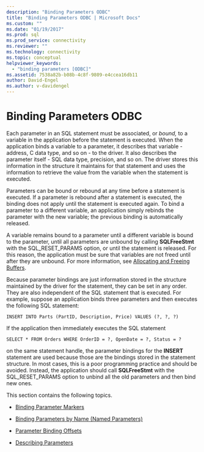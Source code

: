```yaml
---
description: "Binding Parameters ODBC"
title: "Binding Parameters ODBC | Microsoft Docs"
ms.custom: ""
ms.date: "01/19/2017"
ms.prod: sql
ms.prod_service: connectivity
ms.reviewer: ""
ms.technology: connectivity
ms.topic: conceptual
helpviewer_keywords: 
  - "binding parameters [ODBC]"
ms.assetid: 7538a82b-b08b-4c8f-9809-e4ccea16db11
author: David-Engel
ms.author: v-davidengel
---
```

# Binding Parameters ODBC
Each parameter in an SQL statement must be associated, or *bound,* to a variable in the application before the statement is executed. When the application binds a variable to a parameter, it describes that variable - address, C data type, and so on - to the driver. It also describes the parameter itself - SQL data type, precision, and so on. The driver stores this information in the structure it maintains for that statement and uses the information to retrieve the value from the variable when the statement is executed.  
  
 Parameters can be bound or rebound at any time before a statement is executed. If a parameter is rebound after a statement is executed, the binding does not apply until the statement is executed again. To bind a parameter to a different variable, an application simply rebinds the parameter with the new variable; the previous binding is automatically released.  
  
 A variable remains bound to a parameter until a different variable is bound to the parameter, until all parameters are unbound by calling **SQLFreeStmt** with the SQL_RESET_PARAMS option, or until the statement is released. For this reason, the application must be sure that variables are not freed until after they are unbound. For more information, see [Allocating and Freeing Buffers](../../../odbc/reference/develop-app/allocating-and-freeing-buffers.md).  
  
 Because parameter bindings are just information stored in the structure maintained by the driver for the statement, they can be set in any order. They are also independent of the SQL statement that is executed. For example, suppose an application binds three parameters and then executes the following SQL statement:  
  
```  
INSERT INTO Parts (PartID, Description, Price) VALUES (?, ?, ?)  
```  
  
 If the application then immediately executes the SQL statement  
  
```  
SELECT * FROM Orders WHERE OrderID = ?, OpenDate = ?, Status = ?  
```  
  
 on the same statement handle, the parameter bindings for the **INSERT** statement are used because those are the bindings stored in the statement structure. In most cases, this is a poor programming practice and should be avoided. Instead, the application should call **SQLFreeStmt** with the SQL_RESET_PARAMS option to unbind all the old parameters and then bind new ones.  
  
 This section contains the following topics.  
  
-   [Binding Parameter Markers](../../../odbc/reference/develop-app/binding-parameter-markers.md)  
  
-   [Binding Parameters by Name (Named Parameters)](../../../odbc/reference/develop-app/binding-parameters-by-name-named-parameters.md)  
  
-   [Parameter Binding Offsets](../../../odbc/reference/develop-app/parameter-binding-offsets.md)  
  
-   [Describing Parameters](../../../odbc/reference/develop-app/describing-parameters.md)
